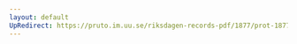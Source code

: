 ```yaml
---
layout: default
UpRedirect: https://pruto.im.uu.se/riksdagen-records-pdf/1877/prot-1877--fk--019/prot-1877--fk--019_006.pdf
---
```

